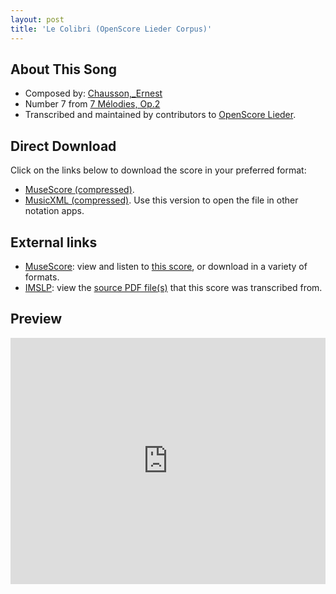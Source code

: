```yaml
---
layout: post
title: 'Le Colibri (OpenScore Lieder Corpus)'
---
```


## About This Song

- Composed by: [Chausson,_Ernest](https://fourscoreandmore.org/openscore/lieder/Chausson,_Ernest)
- Number 7 from [7 Mélodies, Op.2](https://fourscoreandmore.org/openscore/lieder/Chausson,_Ernest/7_Mélodies,_Op.2)
- Transcribed and maintained by contributors to [OpenScore Lieder].

[OpenScore Lieder]: https://musescore.com/openscore-lieder-corpus

## Direct Download

Click on the links below to download the score in your preferred format:
- [MuseScore (compressed)](https://github.com/openscore/lieder/blob/main/scores/Chausson,_Ernest/7_Mélodies,_Op.2/7_Le_Colibri/lc5077780.mscz?raw=true).
- [MusicXML (compressed)](https://github.com/openscore/lieder/blob/main/scores/Chausson,_Ernest/7_Mélodies,_Op.2/7_Le_Colibri/lc5077780.mxl?raw=true). Use this version to open the file in other notation apps.

## External links

- [MuseScore]: view and listen to [this score][MuseScore], or download in a variety of formats.
- [IMSLP]: view the [source PDF file(s)][IMSLP] that this score was transcribed from.

[MuseScore]: https://musescore.com/score/5077780
[IMSLP]: https://imslp.org/wiki/Special:ReverseLookup/16897

## Preview

<iframe width="100%" height="394" src="https://musescore.com/openscore-lieder-corpus/scores/5077780/embed" frameborder="0" allowfullscreen allow="autoplay; fullscreen"></iframe>
